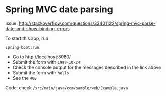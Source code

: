 # Spring MVC date parsing

Issue: http://stackoverflow.com/questions/33401122/spring-mvc-parse-date-and-show-binding-errors

To start this app, run 

    spring-boot:run

- Go to http://localhost:8080/
- Submit the form with `1999-10-24`
- Check the console output for the messages described in the link above
- Submit the form with `hello`
- See the `400`

Code: check `/src/main/java/com/sample/web/Example.java`